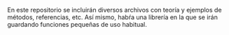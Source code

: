 En este repositorio se incluirán diversos archivos con teoría y ejemplos de métodos, referencias, etc.
Así mismo, habŕa una librería en la que se irán guardando funciones pequeñas de uso habitual.
